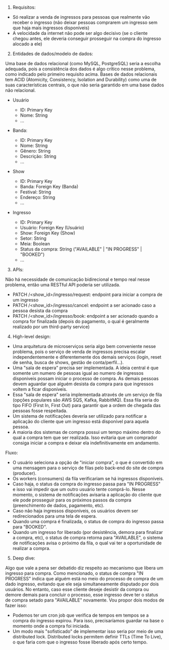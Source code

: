 1. Requisitos:

- Só realizar a venda de ingressos para pessoas que realmente vão receber o ingresso (não deixar pessoas comprarem um ingresso sem que haja mais ingressos disponíveis)
- A velocidade da internet não pode ser algo decisivo (se o cliente chegou antes, ele deveria conseguir prosseguir na compra do ingresso alocado a ele)

2. Entidades de dados/modelo de dados:

Uma base de dados relacional (como MySQL, PostgreSQL) seria a escolha adequada, pois a consistência dos dados é algo crítico nesse problema, como indicado pelo primeiro requisito acima. Bases de dados relacionais tem ACID (Atomicity, Consistency, Isolation and Durability) como uma de suas características centrais, o que não seria garantido em uma base dados não relacional.

- Usuário

  - ID: Primary Key
  - Nome: String
  - ...
  
- Banda:
  
  - ID: Primary Key
  - Nome: String
  - Gênero: String
  - Descrição: String
  - ...
    
- Show

  - ID: Primary Key
  - Banda: Foreign Key (Banda)
  - Festival: String
  - Endereço: String
  - ...
    
- Ingresso

  - ID: Primary Key
  - Usuário: Foreign Key (Usuário)
  - Show: Foreign Key (Show)
  - Setor: String
  - Meia: Boolean
  - Status da compra: String ("AVAILABLE" | "IN PROGRESS" | "BOOKED")
  - ...

3. APIs:

Não há necessidade de comunicação bidirecional e tempo real nesse problema, então uma RESTful API poderia ser utilizada.

- PATCH /<show_id>/ingresso/request: endpoint para iniciar a compra de um ingresso
- PATCH /<show_id>/ingresso/cancel: endpoint a ser acionado caso a pessoa desista da compra
- PATCH /<show_id>/ingresso/book: endpoint a ser acionado quando a compra for finalizada (depois do pagamento, o qual é geralmente realizado por um third-party service)

4. High-level design:

- Uma arquitetura de microserviços seria algo bem conveniente nesse problema, pois o serviço de venda de ingressos precisa escalar independentemente e diferentemente dos demais serviços (login, reset de senha, busca de shows, gestão de conta/perfil...).
- Uma "sala de espera" precisa ser implementada. A ideia central é que somente um numero de pessoas igual ao numero de ingressos disponiveis possam iniciar o processo de compra. As demais pessoas devem aguardar que alguém desista da compra para que ingressos voltem a ficar disponíveis.
- Essa "sala de espera" seria implementada através de um serviço de fila (opções populares são AWS SQS, Kafka, RabbitMQ). Essa fila seria do tipo FIFO (First In, First Out) para garantir que a ordem de chegada das pessoas fosse respeitada.
- Um sistema de notificações deveria ser utilizado para notificar a aplicação do cliente que um ingresso está disponível para aquela pessoa.
- A maioria dos sistemas de compra possui um tempo máximo dentro do qual a compra tem que ser realizada. Isso evitaria que um comprador consiga iniciar a compra e deixar ela indefinitivamente em andamento.

Fluxo:

- O usuário seleciona a opção de "iniciar compra", o que é convertido em uma mensagem para o serviço de filas pelo back-end do site de compra (producer).
- Os workers (consumers) da fila verificariam se há ingressos disponíveis.
- Caso haja, o status da compra do ingresso passa para "IN PROGRESS" e isso vai impedir que um outro usuário tente comprá-lo. Nesse momento, o sistema de notificações avisaria a aplicação do cliente que ele pode prosseguir para os próximos passos da compra (preenchimento de dados, pagamento, etc).
- Caso não haja ingressos disponíveis, os usuários devem ser redirecionados para uma tela de espera.
- Quando uma compra é finalizada, o status de compra do ingresso passa para "BOOKED".
- Quando um ingresso for liberado (por desistência, demora para finalizar a compra, etc), o status de compra retorna para "AVAILABLE", o sistema de notificações avisa o próximo da fila, o qual vai ter a oportunidade de realizar a compra.

5. Deep dive:

Algo que vale a pena ser debatido diz respeito ao mecanismo que libera um ingresso para compra. Como mencionado, o status de compra "IN PROGRESS" indica que alguém está no meio do processo de compra de um dado ingresso, evitando que ele seja simultaneamente disputado por dois usuários. No entanto, caso esse cliente deseje desistir da compra ou demore demais para concluir o processo, esse ingresso deve ter o status de compra setado para "AVAILABLE" novamente. Vou propor dois modos de fazer isso:

- Podemos ter um cron job que verifica de tempos em tempos se a compra do ingresso expirou. Para isso, precisaríamos guardar na base o momento onde a compra foi iniciada.
- Um modo mais "sofisticado" de implementar isso seria por meio de uma distributed lock. Distributed locks permitem definir TTLs (Time To Live), o que faria com que o ingresso fosse liberado após certo tempo.
